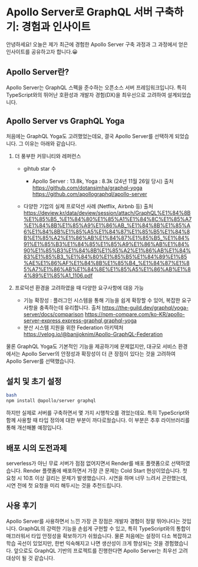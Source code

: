 # Apollo Server로 GraphQL 서버 구축하기: 경험과 인사이트

안녕하세요! 오늘은 제가 최근에 경험한 Apollo Server 구축 과정과 그 과정에서 얻은 인사이트를 공유하고자 합니다.😀

## Apollo Server란?

Apollo Server는 GraphQL 스펙을 준수하는 오픈소스 서버 프레임워크입니다. 특히 TypeScript와의 뛰어난 호환성과 개발자 경험(DX)을 최우선으로 고려하여 설계되었습니다.

## Apollo Server vs GraphQL Yoga

처음에는 GraphQL Yoga도 고려했었는데요, 결국 Apollo Server를 선택하게 되었습니다.
그 이유는 아래와 같습니다.

1. 더 풍부한 커뮤니티와 레퍼런스

   - gihtub star 수

     - Apollo Server : 13.8k, Yoga : 8.3k (24년 11월 26일 당시)
       출처
       https://github.com/dotansimha/graphql-yoga
       https://github.com/apollographql/apollo-server

   - 다양한 기업의 실제 프로덕션 사례 (Netflix, Airbnb 등)
     출처
     https://deview.kr/data/deview/session/attach/GraphQL%E1%84%8B%E1%85%B5_%E1%84%80%E1%85%A1%E1%84%8C%E1%85%A7%E1%84%8B%E1%85%A9%E1%86%AB_%E1%84%8B%E1%85%A6%E1%84%8B%E1%85%A5%E1%84%87%E1%85%B5%E1%84%8B%E1%85%A2%E1%86%AB%E1%84%87%E1%85%B5_%E1%84%91%E1%85%B3%E1%84%85%E1%85%A9%E1%86%AB%E1%84%90%E1%85%B3%E1%84%8B%E1%85%A2%E1%86%AB%E1%84%83%E1%85%B3_%E1%84%80%E1%85%B5%E1%84%89%E1%85%AE%E1%86%AF%E1%84%8B%E1%85%B4_%E1%84%87%E1%85%A7%E1%86%AB%E1%84%8E%E1%85%A5%E1%86%AB%E1%84%89%E1%85%A1_1106.pdf

2. 프로덕션 환경을 고려하였을 때 다양한 요구사항에 대응 가능

   - 기능 확장성 : 플러그인 시스템을 통해 기능을 쉽게 확장할 수 있어, 복잡한 요구사항을 충족하는데 유리합니다.
     출처
     https://the-guild.dev/graphql/yoga-server/docs/comparison
     https://npm-compare.com/ko-KR/apollo-server-express,express-graphql,graphql-yoga
   - 분산 시스템 지원을 위한 Federation 아키텍처
     https://velog.io/@banjjoknim/Apollo-GraphQL-Federation

물론 GraphQL Yoga도 기본적인 기능을 제공하기에 문제없지만, 대규모 서비스 환경에서는 Apollo Server의 안정성과 확장성이 더 큰 장점이 있다는 것을 고려하여 Apollo Server를 선택했습니다.

## 설치 및 초기 설정

```bash
bash
npm install @apollo/server graphql
```

하지만 실제로 서버를 구축하면서 몇 가지 시행착오를 겪었는데요. 특히 TypeScript와 함께 사용할 때 타입 정의에 대한 부분이 까다로웠습니다.
이 부분은 추후 라이브러리를 통해 개선해볼 예정입니다.

## 배포 시의 도전과제

serverless가 아닌 무료 서버가 점점 없어지면서 Render를 배포 플랫폼으로 선택하였습니다.
Render 플랫폼에 배포하면서 가장 큰 문제는 Cold Start 현상이었습니다. 첫 요청 시 10초 이상 걸리는 문제가 발생했습니다. 시연을 하며 너무 느려서 곤란했는데, 시연 전에 첫 요청을 미리 해두시는 것을 추천드립니다.

## 사용 후기

Apollo Server를 사용하면서 느낀 가장 큰 장점은 개발자 경험이 정말 뛰어나다는 것입니다. GraphQL의 강력한 기능을 손쉽게 구현할 수 있고, 특히 TypeScript와의 통합이 매끄러워서 타입 안정성을 확보하기가 쉬웠습니다.
물론 처음에는 설정이 다소 복잡하고 학습 곡선이 있었지만, 한번 익숙해지고 나면 생산성이 크게 향상되는 것을 경험했습니다.
앞으로도 GraphQL 기반의 프로젝트를 진행한다면 Apollo Server는 최우선 고려 대상이 될 것 같습니다.

